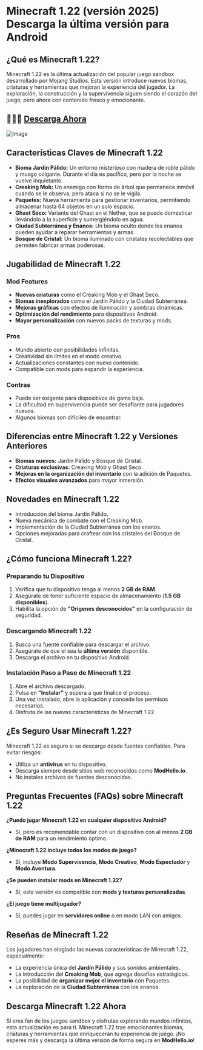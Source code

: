 # Minecraft 1.22 (versión 2025) Descarga la última versión para Android

## ¿Qué es Minecraft 1.22?

Minecraft 1.22 es la última actualización del popular juego sandbox desarrollado por Mojang Studios. Esta versión introduce nuevos biomas, criaturas y herramientas que mejoran la experiencia del jugador. La exploración, la construcción y la supervivencia siguen siendo el corazón del juego, pero ahora con contenido fresco y emocionante.

## 🎉🎉🎃 [Descarga Ahora](https://modhello.io/minecraft.html)

![image](https://github.com/user-attachments/assets/b8e38fa0-3cbe-4a71-91f2-5dd144481232)

## Características Claves de Minecraft 1.22

- **Bioma Jardín Pálido:** Un entorno misterioso con madera de roble pálido y musgo colgante. Durante el día es pacífico, pero por la noche se vuelve inquietante.
- **Creaking Mob:** Un enemigo con forma de árbol que permanece inmóvil cuando se le observa, pero ataca si no se le vigila.
- **Paquetes:** Nueva herramienta para gestionar inventarios, permitiendo almacenar hasta 64 objetos en un solo espacio.
- **Ghast Seco:** Variante del Ghast en el Nether, que se puede domesticar llevándolo a la superficie y sumergiéndolo en agua.
- **Ciudad Subterránea y Enanos:** Un bioma oculto donde los enanos pueden ayudar a reparar herramientas y armas.
- **Bosque de Cristal:** Un bioma iluminado con cristales recolectables que permiten fabricar armas poderosas.

## Jugabilidad de Minecraft 1.22

### Mod Features

- **Nuevas criaturas** como el Creaking Mob y el Ghast Seco.
- **Biomas inexplorados** como el Jardín Pálido y la Ciudad Subterránea.
- **Mejoras gráficas** con efectos de iluminación y sombras dinámicas.
- **Optimización del rendimiento** para dispositivos Android.
- **Mayor personalización** con nuevos packs de texturas y mods.

### Pros

- Mundo abierto con posibilidades infinitas.
- Creatividad sin límites en el modo creativo.
- Actualizaciones constantes con nuevo contenido.
- Compatible con mods para expandir la experiencia.

### Contras

- Puede ser exigente para dispositivos de gama baja.
- La dificultad en supervivencia puede ser desafiante para jugadores nuevos.
- Algunos biomas son difíciles de encontrar.

## Diferencias entre Minecraft 1.22 y Versiones Anteriores

- **Biomas nuevos:** Jardín Pálido y Bosque de Cristal.
- **Criaturas exclusivas:** Creaking Mob y Ghast Seco.
- **Mejoras en la organización del inventario** con la adición de Paquetes.
- **Efectos visuales avanzados** para mayor inmersión.

## Novedades en Minecraft 1.22

- Introducción del bioma Jardín Pálido.
- Nueva mecánica de combate con el Creaking Mob.
- Implementación de la Ciudad Subterránea con los enanos.
- Opciones mejoradas para craftear con los cristales del Bosque de Cristal.

## ¿Cómo funciona Minecraft 1.22?

### Preparando tu Dispositivo

1. Verifica que tu dispositivo tenga al menos **2 GB de RAM**.
2. Asegúrate de tener suficiente espacio de almacenamiento (**1.5 GB disponibles**).
3. Habilita la opción de **"Orígenes desconocidos"** en la configuración de seguridad.

### Descargando Minecraft 1.22

1. Busca una fuente confiable para descargar el archivo.
2. Asegúrate de que el sea la **última versión** disponible.
3. Descarga el archivo en tu dispositivo Android.

### Instalación Paso a Paso de Minecraft 1.22

1. Abre el archivo descargado.
2. Pulsa en **"Instalar"** y espera a que finalice el proceso.
3. Una vez instalado, abre la aplicación y concede los permisos necesarios.
4. Disfruta de las nuevas características de Minecraft 1.22.

## ¿Es Seguro Usar Minecraft 1.22?

Minecraft 1.22 es seguro si se descarga desde fuentes confiables. Para evitar riesgos:

- Utiliza un **antivirus** en tu dispositivo.
- Descarga siempre desde sitios web reconocidos como **ModHello.io**.
- No instales archivos de fuentes desconocidas.

## Preguntas Frecuentes (FAQs) sobre Minecraft 1.22

**¿Puedo jugar Minecraft 1.22 en cualquier dispositivo Android?**

- Sí, pero es recomendable contar con un dispositivo con al menos **2 GB de RAM** para un rendimiento óptimo.

**¿Minecraft 1.22 incluye todos los modos de juego?**

- Sí, incluye **Modo Supervivencia**, **Modo Creativo**, **Modo Espectador** y **Modo Aventura**.

**¿Se pueden instalar mods en Minecraft 1.22?**

- Sí, esta versión es compatible con **mods y texturas personalizadas**.

**¿El juego tiene multijugador?**

- Sí, puedes jugar en **servidores online** o en modo LAN con amigos.

## Reseñas de Minecraft 1.22

Los jugadores han elogiado las nuevas características de Minecraft 1.22, especialmente:

- La experiencia única del **Jardín Pálido** y sus sonidos ambientales.
- La introducción del **Creaking Mob**, que agrega desafíos estratégicos.
- La posibilidad de **organizar mejor el inventario** con Paquetes.
- La exploración de la **Ciudad Subterránea** con los enanos.

## Descarga Minecraft 1.22 Ahora

Si eres fan de los juegos sandbox y disfrutas explorando mundos infinitos, esta actualización es para ti. Minecraft 1.22 trae emocionantes biomas, criaturas y herramientas que enriquecerán tu experiencia de juego. ¡No esperes más y descarga la última versión de forma segura en **ModHello.io**!

